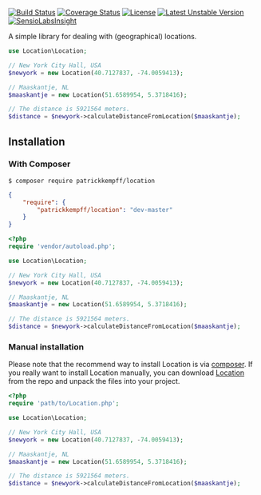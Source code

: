 [![Build Status](https://travis-ci.org/patrickkempff/Location.svg?branch=master)](https://travis-ci.org/patrickkempff/Location)
[![Coverage Status](https://coveralls.io/repos/github/patrickkempff/Location/badge.svg?branch=master)](https://coveralls.io/github/patrickkempff/Location?branch=master)
[![License](https://poser.pugx.org/patrickkempff/location/license)](https://packagist.org/packages/patrickkempff/location)
[![Latest Unstable Version](https://poser.pugx.org/patrickkempff/location/v/unstable)](https://packagist.org/packages/patrickkempff/location)
[![SensioLabsInsight](https://insight.sensiolabs.com/projects/b51bec49-b547-4f43-bfaf-1dc347953eb3/mini.png)](https://insight.sensiolabs.com/projects/b51bec49-b547-4f43-bfaf-1dc347953eb3)

A simple library for dealing with (geographical) locations.

```php
use Location\Location;

// New York City Hall, USA
$newyork = new Location(40.7127837, -74.0059413); 

// Maaskantje, NL
$maaskantje = new Location(51.6589954, 5.3718416);

// The distance is 5921564 meters.
$distance = $newyork->calculateDistanceFromLocation($maaskantje);

```


## Installation

### With Composer

```
$ composer require patrickkempff/location
```

```json
{
    "require": {
        "patrickkempff/location": "dev-master"
    }
}
```

```php
<?php
require 'vendor/autoload.php';

use Location\Location;

// New York City Hall, USA
$newyork = new Location(40.7127837, -74.0059413); 

// Maaskantje, NL
$maaskantje = new Location(51.6589954, 5.3718416);

// The distance is 5921564 meters.
$distance = $newyork->calculateDistanceFromLocation($maaskantje);
```


### Manual installation

Please note that the recommend way to install Location is via [composer](http://getcomposer.org/). If you really want to install Location manually, you can download [Location](https://github.com/patrickkempff/Location/archive/master.zip) from the repo and unpack the files into your project.

```php
<?php
require 'path/to/Location.php';

use Location\Location;

// New York City Hall, USA
$newyork = new Location(40.7127837, -74.0059413); 

// Maaskantje, NL
$maaskantje = new Location(51.6589954, 5.3718416);

// The distance is 5921564 meters.
$distance = $newyork->calculateDistanceFromLocation($maaskantje);
```
